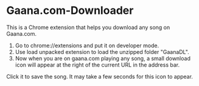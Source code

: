 Gaana.com-Downloader
====================

This is a Chrome extension that helps you download any song on Gaana.com. 

1. Go to chrome://extensions and put it on developer mode.
2. Use load unpacked extension to load the unzipped folder "GaanaDL".
3. Now when you are on gaana.com playing any song, a small download icon will appear at the right of the current URL 
   in the address bar. 

Click it to save the song. It may take a few seconds for this icon to appear.

